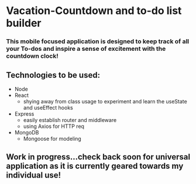 # Vacation-Countdown and to-do list builder

### This mobile focused application is designed to keep track of all your To-dos and inspire a sense of excitement with the countdown clock!

## Technologies to be used:
  * Node
  * React
    * shying away from class usage to experiment and learn the useState and useEffect hooks
  * Express
    * easily establish router and middleware
    * using Axios for HTTP req
  * MongoDB
    * Mongoose for modeling
  
## Work in progress...check back soon for universal application as it is currently geared towards my individual use!
